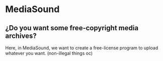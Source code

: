 # MediaSound

## ¿Do you want some free-copyright media archives?
Here, in MediaSound, we want to create a free-license program to upload whatever you want. (non-illegal things oc) 
